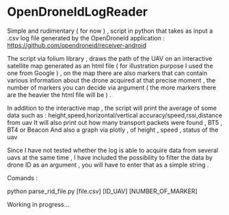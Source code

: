 # OpenDroneIdLogReader

Simple and rudimentary ( for now ) , script in python that takes as input a .csv log file generated by the OpenDroneId application : 
https://github.com/opendroneid/receiver-android

The script via folium library , draws the path of the UAV on an interactive satellite map generated as an html file ( for illustration purpose I used the one from Google ) , 
on the map there are also markers that can contain various information about the drone acquired at that precise moment , the number of markers you can decide via argument ( the more markers there are the heavier the html file will be ) .

In addition to the interactive map , the script will print the average of some data such as : height,speed,horizontal/vertical accuracy/speed,rssi,distance from uav
It will also print out how many transport packets were found , BT5 , BT4 or Beacon
And also a graph via plotly , of height , speed , status of the uav

Since I have not tested whether the log is able to acquire data from several uavs at the same time , I have included the possibility to filter the data by drone ID as an argument , you will have to enter that as a  simple string .

Comands :

python parse_rid_file.py [file.csv] [ID_UAV] [NUMBER_OF_MARKER]

Working in progress...
